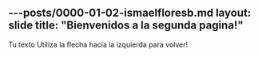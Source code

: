 ---posts/0000-01-02-ismaelfloresb.md
layout: slide
title: "Bienvenidos a la segunda pagina!"
---
Tu texto
Utiliza la flecha hacia la izquierda para volver!
